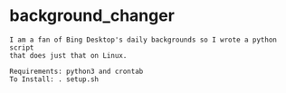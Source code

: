 # background_changer
~~~~~~~~~~~~~~~~~~~~~~~~~~~~~~~~~~~~~~~~~~~~~~~~~~~~~~~~~~~~~~~~~~~~~~~~~~
I am a fan of Bing Desktop's daily backgrounds so I wrote a python script
that does just that on Linux.

Requirements: python3 and crontab
To Install: . setup.sh
